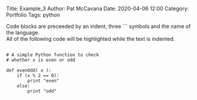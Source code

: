 Title: Example_3
Author: Pat McCavana
Date: 2020-04-06 12:00
Category: Portfolio
Tags: python

Code blocks are preceeded by an indent, three ``` symbols and the name of the language.  
All of the following code will be highlighted while the text is indented.

```python3

# A simple Python function to check 
# whether x is even or odd 

def evenOdd( x ): 
    if (x % 2 == 0): 
        print "even"
    else: 
        print "odd"
```